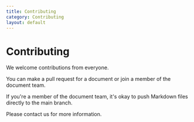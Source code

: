 ```yaml
---
title: Contributing
category: Contributing
layout: default
---
```


# Contributing

We welcome contributions from everyone.

You can make a pull request for a document or join a member of the document team.

If you're a member of the document team, it's okay to push Markdown files directly to the main branch.

Please contact us for more information.
